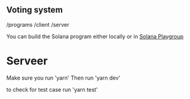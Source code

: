 ## Voting system

/programs
/client
/server

You can build the Solana program either locally or in [Solana Playgroup]([https://beta.solpg.io/])

# Serveer

Make sure you run 'yarn'
Then run 'yarn dev'

to check for test case run 'yarn test'

